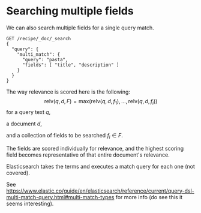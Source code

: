 # Searching multiple fields

We can also search multiple fields for a single query match.

```
GET /recipe/_doc/_search
{
  "query": {
    "multi_match": {
      "query": "pasta",
      "fields": [ "title", "description" ]
    }
  }
}
```

The way relevance is scored here is the following:
$$
\text{relv}(q,d, F) = \text{max}\bigg(\text{relv}(q,d,f_1), ...,\text{relv}(q,d,f_i)\bigg)
$$
for a query text $q$, 

a document $d$,

and a collection of fields to be searched $f_i \in F$.

The fields are scored individually for relevance, and the highest scoring field becomes representative of that entire document's relevance.



Elasticsearch takes the terms and executes a match query for each one (not covered).



See https://www.elastic.co/guide/en/elasticsearch/reference/current/query-dsl-multi-match-query.html#multi-match-types for more info (do see this it seems interesting).